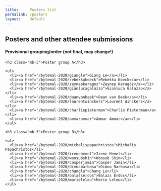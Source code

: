 ```yaml
---
title:     Posters list
permalink: /posters
layout:    default
---
```


<h2 class="mb-4">Posters and other attendee submissions</h2>

<h4 class="mb-4">Provisional grouping/order (not final, may change!)</h4>
  
<div class="row">
  
  <div class="col">
    
    <h3 class="mb-3">Poster group A</h3>
    
    <ul>
      <li><a href="/bytemal-2020/giangle">Giang Le</a></li>
      <li><a href="/bytemal-2020/rebekkakoeck">Rebekka Koeck</a></li>
      <li><a href="/bytemal-2020/zeynepkaragoz">Zeynep Karagöz</a></li>
      <li><a href="/bytemal-2020/gianlucagalazzo">Gianluca Galazzo</a></li>
      <li><a href="/bytemal-2020/daanvanbeek">Daan van Beek</a></li>
      <li><a href="/bytemal-2020/laurentwinckers">Laurent Winckers</a></li>
      <li><a href="/bytemal-2020/charliepieterman">Charlie Pieterman</a></li>
      <li><a href="/bytemal-2020/ammarammar">Ammar Ammar</a></li>
    </ul>
    
  </div>
  
  <div class="col">
    
    <h3 class="mb-3">Poster group B</h3>
    
    <ul>
      <li><a href="/bytemal-2020/michalispapachristos">Michalis Papachristos</li>
      <li><a href="/bytemal-2020/irenehemel">Irene Hemel</li>
      <li><a href="/bytemal-2020/woosubshin">Woosub Shin</li>
      <li><a href="/bytemal-2020/casperjamin">Casper Jamin</li>
      <li><a href="/bytemal-2020/dimnabarbosa">Dimna Barbosa</li>
      <li><a href="/bytemal-2020/changlu">Chang Lu</li>
      <li><a href="/bytemal-2020/balazserdos">Balazs Erdos</li>
      <li><a href="/bytemal-2020/marieleleu">Marie Leleu</li>
    </ul>
    
  </div>
  
</div>


